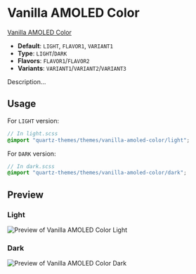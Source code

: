 # Vanilla AMOLED Color

[Vanilla AMOLED Color](https://github.Com/Sskki-exe)

- **Default**: `LIGHT`, `FLAVOR1`, `VARIANT1`
- **Type**: `LIGHT`/`DARK`
- **Flavors**: `FLAVOR1`/`FLAVOR2`
- **Variants**: `VARIANT1`/`VARIANT2`/`VARIANT3`

Description...

## Usage

For `LIGHT` version:

```scss
// In light.scss
@import "quartz-themes/themes/vanilla-amoled-color/light";
```

For `DARK` version:

```scss
// In dark.scss
@import "quartz-themes/themes/vanilla-amoled-color/dark";
```

## Preview

### Light

![Preview of Vanilla AMOLED Color Light](preview-light.png)

### Dark

![Preview of Vanilla AMOLED Color Dark](preview-dark.png)
